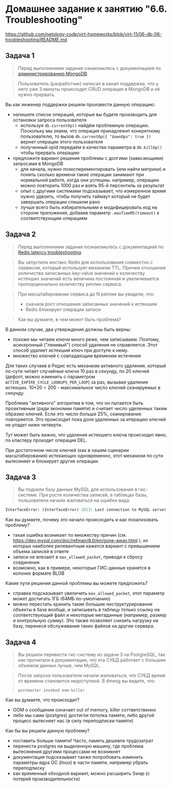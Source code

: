 # Домашнее задание к занятию "6.6. Troubleshooting"

https://github.com/netology-code/virt-homeworks/blob/virt-11/06-db-06-troobleshooting/README.md

## Задача 1

>Перед выполнением задания ознакомьтесь с документацией по [администрированию MongoDB](https://docs.mongodb.com/manual/administration/).

>Пользователь (разработчик) написал в канал поддержки, что у него уже 3 минуты происходит CRUD операция в MongoDB и её 
>нужно прервать. 

Вы как инженер поддержки решили произвести данную операцию:
- напишите список операций, которые вы будете производить для остановки запроса пользователя
  - используя `db.currentOp()` найдём проблемную операцию. Поскольку мы знаем, что операция принадлежит конкретному пользователю, то вызов `db.currentOp({ "$ownOps": true })` вернет операции этого пользователя
  - полученный opid передаём в качестве параметра в `db.killOp()` чтобы прервать операцию
- предложите вариант решения проблемы с долгими (зависающими) запросами в MongoDB
  - для начала, нужно поэксперементировать (или найти метрики) и понять сколько времени такие операции занимают при нормальной работе, когда они успешны. например, операцию можно повторить 1000 раз и взять 95-й персентиль за результат
  - опыт с другими системами подсказывает, что измеренное время нужно удвоить, чтобы получить таймаут который не будет завершать операции слишком рано
  - лучше всего быть избирательными и модифицировать код на стороне приложения, добавив параметр `.maxTimeMS(timeout)` к соответствующим операциям

## Задача 2

>Перед выполнением задания познакомьтесь с документацией по [Redis latency troobleshooting](https://redis.io/topics/latency).

>Вы запустили инстанс Redis для использования совместно с сервисом, который использует механизм TTL. 
>Причем отношение количества записанных key-value значений к количеству истёкших значений есть величина постоянная и
>увеличивается пропорционально количеству реплик сервиса. 

>При масштабировании сервиса до N реплик вы увидели, что:
>- сначала рост отношения записанных значений к истекшим
>- Redis блокирует операции записи

>Как вы думаете, в чем может быть проблема?

В данном случае, два утверждения должны быть верны:
+ похоже мы читаем ключи много реже, чем записываем. Поэтому, асинхронный ("ленивый") способ удаления не справляется. Этот способ удаляет истекший ключ при доступе к нему.
+ множество ключей с совпадающим временем истечения

Для таких случаев в Редис есть механизм активного удаления, который по-сути читает случайные ключи 10 раз в секунду, по 20 ключей (дефолт, можно изменить с параметром `ACTIVE_EXPIRE_CYCLE_LOOKUPS_PER_LOOP`) за раз, вызывая удаление истекших. 10*20 = 200 - максимальное число ключей сканируемых в секунду.

Проблема "активного" алгоритма в том, что он пытается быть проактивным (ради экономии памяти) и считает число уделенных таким образмо ключей. Если это число больше 25%, сканирование повторяется. Это происходит пока доля удаленных за итерацию ключей не упадет ниже четверти.

Тут может быть важно, что удаление истекшего ключа происходит явно, по кластеру проходит операция DEL.

При достаточном числе ключей (как в нашем сценарии масштабирования) истекающих одновременно, этот механизм по сути вытесяняет и блокирует другие операции.

## Задача 3

>Вы подняли базу данных MySQL для использования в гис-системе. При росте количества записей, в таблицах базы,
пользователи начали жаловаться на ошибки вида:
```python
InterfaceError: (InterfaceError) 2013: Lost connection to MySQL server during query u'SELECT..... '
```

Как вы думаете, почему это начало происходить и как локализовать проблему?
+ такая ошибка возникает по множеству причин (см. https://dev.mysql.com/doc/refman/8.0/en/gone-away.html ), из которых наиболее релевантным кажется вариант с превышением объема записей в ответе
+ записи не влезают в `max_allowed_packet`, приводя к сбросу соединения
+ возможно, как в примере, некоторые ГИС-данные хранятся в колонке формате BLOB

Какие пути решения данной проблемы вы можете предложить?
+ справка подсказывает увеличить `max_allowed_packet`, этот параметр может достигать 1ГБ (64МБ по-умолчанию)
+ можно перестать хранить такие большие неструктурированне объекты в базе вообще, и записывать в таблицу только ссылку на соответствующий файл и некоторые метаданные (например, размер и контрольную сумму). Это также позволяет снизить нагрузку на базу, перенеся обслуживание таких файлов на другие сервера.

## Задача 4

>Вы решили перевести гис-систему из задачи 3 на PostgreSQL, так как прочитали в документации, что эта СУБД работает с 
>большим объемом данных лучше, чем MySQL.

>После запуска пользователи начали жаловаться, что СУБД время от времени становится недоступной. В dmesg вы видите, что:
>
>`postmaster invoked oom-killer`

Как вы думаете, что происходит?
+ OOM о сообщении означает out of memory, killer соттветственно
+ либо мы сами (postgres) достигли потолка памяти, либо другой процесс вытесняет нас (в силу переподписки памяти) 

Как бы вы решили данную проблему?
+ поставить больше памяти! Часто, память дешевле трудозатрат 
+ перенести postgres на выделенную машину, где проблема вытесянения другими процессами не возникнет
+ документация подсказывает также попробовать изменить параметры ядра ОС (linux) в части памяти, например убрать переподписку
+ как временный обходной вариант, можно расширить Swap (с потерей производительности)
